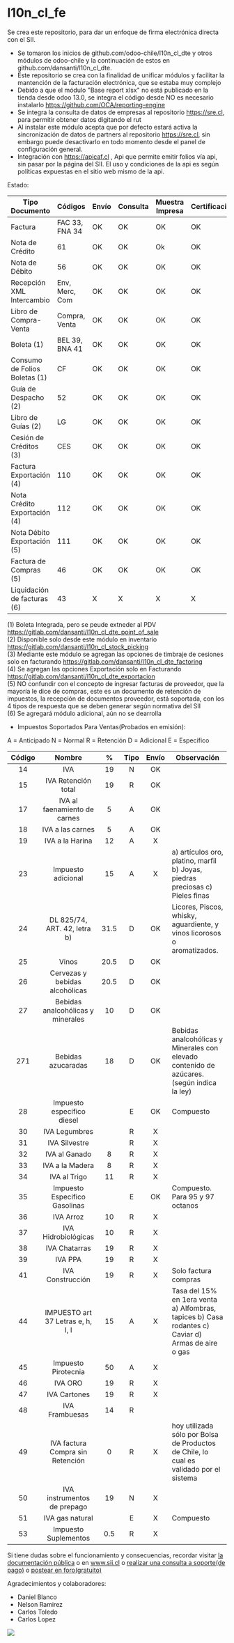 # l10n_cl_fe
Se crea este repositorio, para dar un enfoque de firma electrónica directa con el SII.

 - Se tomaron los inicios de github.com/odoo-chile/l10n_cl_dte y otros módulos de odoo-chile y la continuación de estos en github.com/dansanti/l10n_cl_dte.
 - Este repositorio se crea con la finalidad de unificar módulos y facilitar la mantención de la facturación electrónica, que se estaba muy complejo
 - Debido a que el módulo "Base report xlsx" no está publicado en la tienda desde odoo 13.0, se integra el código desde NO es necesario instalarlo https://github.com/OCA/reporting-engine
 - Se integra la consulta de datos de empresas al repositorio https://sre.cl, para permitir obtener datos digitando el rut
 - Al instalar este módulo acepta que por defecto estará activa la sincronización de datos de partners al repositorio https://sre.cl, sin embargo puede desactivarlo en todo momento desde el panel de configuración general.
 - Integración con https://apicaf.cl , Api que permite emitir folios vía api, sin pasar por la página del SII. El uso y condiciones de la api es según políticas expuestas en el sitio web mismo de la api.

 Estado:

 | Tipo Documento                | Códigos        | Envío | Consulta | Muestra Impresa | Certificación |
 |-------------------------------|----------------|-------|----------|-----------------|---------------|
 | Factura                       | FAC 33, FNA 34 |   OK  |    OK    |        OK       |       OK      |
 | Nota de Crédito               |       61       |   OK  |    OK    |        Ok       |       OK      |
 | Nota de Débito                |       56       |   OK  |    OK    |        OK       |       OK      |
 | Recepción XML Intercambio     | Env, Merc, Com |   OK  |    OK    |        OK       |       OK      |
 | Libro de Compra-Venta         |  Compra, Venta |   OK  |    OK    |        OK       |       OK      |
 | Boleta   (1)                  | BEL 39, BNA 41 |   OK  |    OK    |        OK       |       OK      |
 | Consumo de Folios Boletas (1) |       CF       |   OK  |    OK    |        OK       |       OK      |
 | Guía de Despacho (2)          |       52       |   OK  |    OK    |        OK       |       OK      |
 | Libro de Guías (2)            |       LG       |   OK  |    OK    |        OK       |       OK      |
 | Cesión de Créditos (3)        |       CES      |   OK  |    OK    |        OK       |       OK      |
 | Factura Exportación (4)       |       110      |   OK  |    OK    |        OK       |       OK      |
 | Nota Crédito Exportación (4)  |       112      |   OK  |    OK    |        OK       |       OK      |
 | Nota Débito Exportación (5)   |       111      |   OK  |    OK    |        OK       |       OK      |
 | Factura de Compras (5)        |       46       |   OK  |    OK    |        OK       |       OK      |
 | Liquidación de facturas (6)   |       43       |   X   |    X     |        X        |       X       |

 (1) Boleta Integrada,  pero se peude extneder al PDV https://gitlab.com/dansanti/l10n_cl_dte_point_of_sale  
 (2) Disponible solo desde este módulo en inventario https://gitlab.com/dansanti/l10n_cl_stock_picking  
 (3) Mediante este módulo se agregan las opciones de timbraje de cesiones solo en facturando https://gitlab.com/dansanti/l10n_cl_dte_factoring  
 (4) Se agregan las opciones Exportación solo en Facturando https://gitlab.com/dansanti/l10n_cl_dte_exportacion  
 (5) NO confundir con el concepto de ingresar facturas de proveedor, que la mayoría le dice de compras, este es un documento de retención de impuestos, la recepción de documentos proveedor, está soportada, con los 4 tipos de respuesta que se deben generar según normativa del SII  
 (6) Se agregará módulo adicional, aún no se dearrolla


  - Impuestos Soportados Para Ventas(Probados en emisión):

   A = Anticipado
   N = Normal
   R = Retención
   D = Adicional
   E = Específico

  | Código |               Nombre              |   %  | Tipo | Envío | Observación                                                                                        |
  |:------:|:---------------------------------:|:----:|:----:|:-----:|----------------------------------------------------------------------------------------------------|
  |   14   | IVA                               |  19  |   N  |   OK  |                                                                                                    |
  |   15   | IVA Retención total               |  19  |   R  |   OK  |                                                                                                    |
  |   17   | IVA al faenamiento de carnes      |   5  |   A  |   OK  |                                                                                                    |
  |   18   | IVA a las carnes                   |   5  |   A  |   OK  |                                                                                                    |
  |   19   | IVA a la Harina                   |  12  |   A  |   X   |                                                                                                    |
  |   23   | Impuesto adicional                |  15  |   A  |   X   | a) artículos oro, platino, marfil b) Joyas, piedras preciosas c) Pieles finas                      |
  |   24   | DL 825/74, ART. 42, letra b)      | 31.5 |   D  |   OK  | Licores, Piscos, whisky, aguardiente, y vinos licorosos o aromatizados.                            |
  |   25   | Vinos                             | 20.5 |   D  |   OK  |                                                                                                    |
  |   26   | Cervezas y bebidas alcohólicas    | 20.5 |   D  |   OK  |                                                                                                    |
  |   27   | Bebidas analcohólicas y minerales |  10  |   D  |   OK  |                                                                                                    |
  |   271  | Bebidas azucaradas                |  18  |   D  |   OK  | Bebidas analcohólicas y Minerales con elevado contenido de azúcares. (según indica la ley)         |
  |   28   | Impuesto especifico diesel        |      |   E  |   OK  | Compuesto                                                                                          |
  |   30   | IVA Legumbres                     |      |   R  |   X   |                                                                                                    |
  |   31   | IVA Silvestre                     |      |   R  |   X   |                                                                                                    |
  |   32   | IVA al Ganado                     |   8  |   R  |   X   |                                                                                                    |
  |   33   | IVA a la Madera                   |   8  |   R  |   X   |                                                                                                    |
  |   34   | IVA al Trigo                      |  11  |   R  |   X   |                                                                                                    |
  |   35   | Impuesto Especifico Gasolinas     |      |   E  |   OK  | Compuesto. Para  95 y 97  octanos                                                                  |
  |   36   | IVA Arroz                         |  10  |   R  |   X   |                                                                                                    |
  |   37   | IVA Hidrobiológicas               |  10  |   R  |   X   |                                                                                                    |
  |   38   | IVA Chatarras                     |  19  |   R  |   X   |                                                                                                    |
  |   39   | IVA PPA                           |  19  |   R  |   X   |                                                                                                    |
  |   41   | IVA Construcción                  |  19  |   R  |   X   | Solo factura compras                                                                               |
  |   44   | IMPUESTO art 37 Letras e, h, I, l |  15  |   A  |   X   | Tasa del 15% en 1era venta a) Alfombras, tapices b) Casa rodantes c) Caviar d) Armas de aire o gas |
  |   45   | Impuesto Pirotecnia               |  50  |   A  |   X   |                                                                                                    |
  |   46   | IVA ORO                           |  19  |   R  |   X   |                                                                                                    |
  |   47   | IVA Cartones                      |  19  |   R  |   X   |                                                                                                    |
  |   48   | IVA Frambuesas                    |  14  |   R  |       |                                                                                                    |
  |   49   | IVA factura Compra sin Retención  |   0  |   R  |   X   | hoy utilizada sólo por Bolsa de Productos de Chile, lo cual es validado por el sistema             |
  |   50   | IVA instrumentos de prepago       |  19  |   N  |   X   |                                                                                                    |
  |   51   | IVA gas natural                   |      |   E  |   X   | Compuesto                                                                                          |
  |   53   | Impuesto Suplementos              |  0.5 |   R  |   X   |                                                                                                    |

 Si tiene dudas sobre el funcionamiento y consecuencias, recordar visitar <a href="https://globalresponse.cl/forum/how-to">la documentación pública</a> o en <a href="www.sii.cl">www.sii.cl</a> o <a href="https://globalresponse.cl/helpdesk/">realizar una consulta a soporte(de pago)</a> o <a href="https://globalresponse.cl/forum/1">postear en foro(gratuito)</a>


 Agradecimientos y colaboradores:

 - Daniel Blanco
 - Nelson Ramirez
 - Carlos Toledo
 - Carlos Lopez

<a href='https://www.flow.cl/btn.php?token=ju5ulkb' target='_blank'>
  <img src='https://www.flow.cl/img/botones/btn-donar-negro.png'>
</a>
